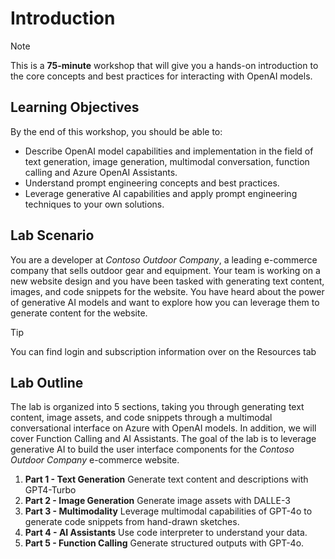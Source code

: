 # Introduction

> [!NOTE]
>This is a **75-minute** workshop that will give you a hands-on introduction to the core concepts and best practices for interacting with OpenAI models.

## Learning Objectives

By the end of this workshop, you should be able to:

 - Describe OpenAI model capabilities and implementation in the field of text generation, image generation, multimodal conversation, function calling and Azure OpenAI Assistants.
 - Understand prompt engineering concepts and best practices.
 - Leverage generative AI capabilities and apply prompt engineering techniques to your own solutions.

## Lab Scenario

You are a developer at *Contoso Outdoor Company*, a leading e-commerce company that sells outdoor gear and equipment. Your team is working on a new website design and you have been tasked with generating text content, images, and code snippets for the website. You have heard about the power of generative AI models and want to explore how you can leverage them to generate content for the website.

> [!TIP]
> You can find login and subscription information over on the Resources tab

## Lab Outline

The lab is organized into 5 sections, taking you through generating text content, image assets, and code snippets through a multimodal conversational interface on Azure with OpenAI models. In addition, we will cover Function Calling and AI Assistants. The goal of the lab is to leverage generative AI to build the user interface components for the *Contoso Outdoor Company* e-commerce website.

1. **Part 1 - Text Generation** Generate text content and descriptions with GPT4-Turbo
2. **Part 2 - Image Generation** Generate image assets with DALLE-3
3. **Part 3 - Multimodality** Leverage multimodal capabilities of GPT-4o to generate code snippets from hand-drawn sketches.
4. **Part 4 - AI Assistants** Use code interpreter to understand your data.
5. **Part 5 - Function Calling** Generate structured outputs with GPT-4o.